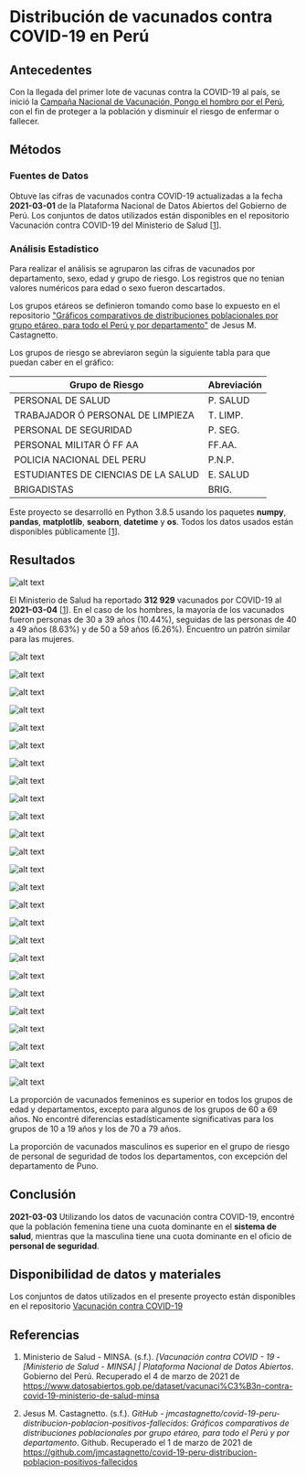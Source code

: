 # Distribución de vacunados contra COVID-19 en Perú

## Antecedentes

Con la llegada del primer lote de vacunas contra la COVID-19 al país, se inició la [Campaña Nacional de Vacunación, Pongo el hombro por el Perú](https://www.gob.pe/institucion/minsa/campa%C3%B1as/3451-campana-nacional-de-vacunacion-contra-la-covid-19 "Gobierno del Perú"), con el fin de proteger a la población y disminuir el riesgo de enfermar o fallecer.

## Métodos

### Fuentes de Datos

Obtuve las cifras de vacunados contra COVID-19 actualizadas a la fecha **2021-03-01** de la Plataforma Nacional de Datos Abiertos del Gobierno de Perú. Los conjuntos de datos utilizados están disponibles en el repositorio Vacunación contra COVID-19 del Ministerio de Salud [[1]].

### Análisis Estadístico

Para realizar el análisis se agruparon las cifras de vacunados por departamento, sexo, edad y grupo de riesgo. Los registros que no tenian valores numéricos para edad o sexo fueron descartados.

Los grupos etáreos se definieron tomando como base lo expuesto en el repositorio ["Gráficos comparativos de distribuciones poblacionales por grupo etáreo, para todo el Perú y por departamento"](https://github.com/jmcastagnetto/covid-19-peru-distribucion-poblacion-positivos-fallecidos) de Jesus M. Castagnetto.

Los grupos de riesgo se abreviaron según la siguiente tabla para que puedan caber en el gráfico:

Grupo de Riesgo | Abreviación
--- | --- 
PERSONAL DE SALUD | P. SALUD
TRABAJADOR Ó PERSONAL DE LIMPIEZA | T. LIMP.
PERSONAL DE SEGURIDAD | P. SEG.
PERSONAL MILITAR Ó FF AA | FF.AA.
POLICIA NACIONAL DEL PERU | P.N.P.
ESTUDIANTES DE CIENCIAS DE LA SALUD | E. SALUD
BRIGADISTAS | BRIG.

Este proyecto se desarrolló en Python 3.8.5 usando los paquetes **numpy**, **pandas**, **matplotlib**, **seaborn**, **datetime** y **os**. Todos los datos usados están disponibles públicamente [[1]].

## Resultados

![alt text](dist/20210304_PERÚ.png "PERÚ")

El Ministerio de Salud ha reportado **312 929** vacunados por COVID-19 al **2021-03-04** [[1]]. En el caso de los hombres, la mayoría de los vacunados fueron personas de 30 a 39 años (10.44%), seguidas de las personas de 40 a 49 años (8.63%) y de 50 a 59 años (6.26%). Encuentro un patrón similar para las mujeres.

![alt text](dist/20210304_AMAZONAS.png "AMAZONAS")

![alt text](dist/20210304_ANCASH.png "ANCASH")

![alt text](dist/20210304_APURIMAC.png "APURIMAC")

![alt text](dist/20210304_AREQUIPA.png "AREQUIPA")

![alt text](dist/20210304_AYACUCHO.png "AYACUCHO")

![alt text](dist/20210304_CAJAMARCA.png "CAJAMARCA")

![alt text](dist/20210304_CALLAO.png "CALLAO")

![alt text](dist/20210304_CUSCO.png "CUSCO")

![alt text](dist/20210304_HUANCAVELICA.png "HUANCAVELICA")

![alt text](dist/20210304_HUANUCO.png "HUANUCO")

![alt text](dist/20210304_ICA.png "ICA")

![alt text](dist/20210304_JUNIN.png "JUNIN")

![alt text](dist/20210304_LA_LIBERTAD.png "LA LIBERTAD")

![alt text](dist/20210304_LAMBAYEQUE.png "LAMBAYEQUE")

![alt text](dist/20210304_LIMA.png "LIMA")

![alt text](dist/20210304_LORETO.png "LORETO")

![alt text](dist/20210304_MADRE_DE_DIOS.png "MADRE DE DIOS")

![alt text](dist/20210304_MOQUEGUA.png "MOQUEGUA")

![alt text](dist/20210304_PASCO.png "PASCO")

![alt text](dist/20210304_PIURA.png "PIURA")

![alt text](dist/20210304_PUNO.png "PUNO")

![alt text](dist/20210304_SAN_MARTIN.png "SAN MARTIN")

![alt text](dist/20210304_TACNA.png "TACNA")

![alt text](dist/20210304_TUMBES.png "TUMBES")

![alt text](dist/20210304_UCAYALI.png "UCAYALI")

La proporción de vacunados femeninos es superior en todos los grupos de edad y departamentos, excepto para algunos de los grupos de 60 a 69 años. No encontré diferencias estadísticamente significativas para los grupos de 10 a 19 años y los de 70 a 79 años. 

La proporción de vacunados masculinos es superior en el grupo de riesgo de personal de seguridad de todos los departamentos, con excepción del departamento de Puno.

## Conclusión

**2021-03-03** Utilizando los datos de vacunación contra COVID-19, encontré que la población femenina tiene una cuota dominante en el **sistema de salud**, mientras que la masculina tiene una cuota dominante en el oficio de **personal de seguridad**.

## Disponibilidad de datos y materiales 

Los conjuntos de datos utilizados en el presente proyecto están disponibles en el repositorio [Vacunación contra COVID-19](https://www.datosabiertos.gob.pe/dataset/vacunaci%C3%B3n-contra-covid-19-ministerio-de-salud-minsa "[Ministerio de Salud - MINSA] | Plataforma Nacional de Datos Abiertos")

## Referencias

1. Ministerio de Salud - MINSA. (s.f.). _[Vacunación contra COVID - 19 - [Ministerio de Salud - MINSA] | Plataforma Nacional de Datos Abiertos_. Gobierno del Perú. Recuperado el 4 de marzo de 2021 de https://www.datosabiertos.gob.pe/dataset/vacunaci%C3%B3n-contra-covid-19-ministerio-de-salud-minsa

[1]: https://www.datosabiertos.gob.pe/dataset/vacunaci%C3%B3n-contra-covid-19-ministerio-de-salud-minsa

2. Jesus M. Castagnetto. (s.f.). _GitHub - jmcastagnetto/covid-19-peru-distribucion-poblacion-positivos-fallecidos: Gráficos comparativos de distribuciones poblacionales por grupo etáreo, para todo el Perú y por departamento_. Github. Recuperado el 1 de marzo de 2021 de https://github.com/jmcastagnetto/covid-19-peru-distribucion-poblacion-positivos-fallecidos   

